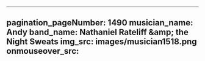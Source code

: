 ------
pagination_pageNumber: 1490
musician_name: Andy
band_name: Nathaniel Rateliff &amp;amp; the Night Sweats
img_src: images/musician1518.png
onmouseover_src: 
------
